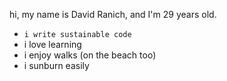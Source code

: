 hi, my name is David Ranich, and I'm 29 years old.

- `i write sustainable code`
- i love learning 
- i enjoy walks (on the beach too)
- i sunburn easily
